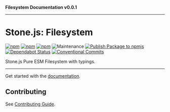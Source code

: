 **Filesystem Documentation v0.0.1**

***

# Stone.js: Filesystem

[![npm](https://img.shields.io/npm/l/@stone-js/filesystem)](https://opensource.org/licenses/Apache-2.0)
[![npm](https://img.shields.io/npm/v/@stone-js/filesystem)](https://www.npmjs.com/package/@stone-js/filesystem)
[![npm](https://img.shields.io/npm/dm/@stone-js/filesystem)](https://www.npmjs.com/package/@stone-js/filesystem)
![Maintenance](https://img.shields.io/maintenance/yes/2025)
[![Publish Package to npmjs](https://github.com/stonemjs/filesystem/actions/workflows/release.yml/badge.svg)](https://github.com/stonemjs/filesystem/actions/workflows/release.yml)
[![Dependabot Status](https://img.shields.io/badge/Dependabot-enabled-brightgreen.svg?logo=dependabot)](https://github.com/stonemjs/filesystem/network/updates)
[![Conventional Commits](https://img.shields.io/badge/Conventional%20Commits-1.0.0-yellow.svg)](https://conventionalcommits.org)

Stone.js Pure ESM Filesystem with typings.

---

Get started with the [documentation](https://stonejs.com/cookbook/filesystem).

## Contributing

See [Contributing Guide](https://github.com/stonemjs/filesystem/blob/main/CONTRIBUTING.md).
